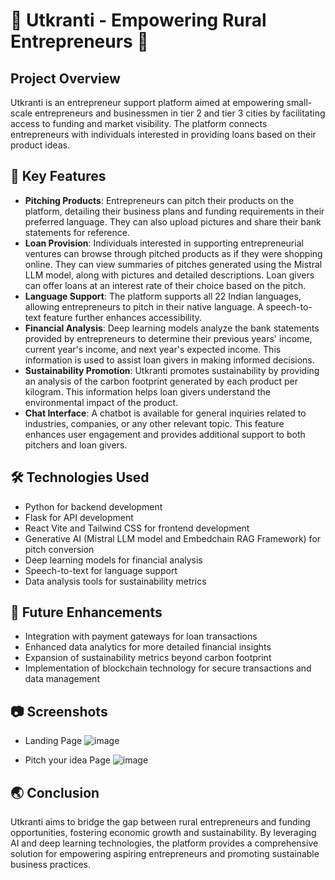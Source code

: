 # 🚀 Utkranti - Empowering Rural Entrepreneurs 🌱

## Project Overview
Utkranti is an entrepreneur support platform aimed at empowering small-scale entrepreneurs and businessmen in tier 2 and tier 3 cities by facilitating access to funding and market visibility. The platform connects entrepreneurs with individuals interested in providing loans based on their product ideas.

## 🌟 Key Features
- **Pitching Products**: Entrepreneurs can pitch their products on the platform, detailing their business plans and funding requirements in their preferred language. They can also upload pictures and share their bank statements for reference.
- **Loan Provision**: Individuals interested in supporting entrepreneurial ventures can browse through pitched products as if they were shopping online. They can view summaries of pitches generated using the Mistral LLM model, along with pictures and detailed descriptions. Loan givers can offer loans at an interest rate of their choice based on the pitch.
- **Language Support**: The platform supports all 22 Indian languages, allowing entrepreneurs to pitch in their native language. A speech-to-text feature further enhances accessibility.
- **Financial Analysis**: Deep learning models analyze the bank statements provided by entrepreneurs to determine their previous years' income, current year's income, and next year's expected income. This information is used to assist loan givers in making informed decisions.
- **Sustainability Promotion**: Utkranti promotes sustainability by providing an analysis of the carbon footprint generated by each product per kilogram. This information helps loan givers understand the environmental impact of the product.
- **Chat Interface**: A chatbot is available for general inquiries related to industries, companies, or any other relevant topic. This feature enhances user engagement and provides additional support to both pitchers and loan givers.

## 🛠️ Technologies Used
- Python for backend development
- Flask for API development
- React Vite and Tailwind CSS for frontend development
- Generative AI (Mistral LLM model and Embedchain RAG Framework) for pitch conversion
- Deep learning models for financial analysis
- Speech-to-text for language support
- Data analysis tools for sustainability metrics

## 🚀 Future Enhancements
- Integration with payment gateways for loan transactions
- Enhanced data analytics for more detailed financial insights
- Expansion of sustainability metrics beyond carbon footprint
- Implementation of blockchain technology for secure transactions and data management

## 📷 Screenshots
- Landing Page
![image](https://github.com/AnouskaJ/utkranti_vihaan007/assets/82711261/4ca60527-f95a-4621-9c4b-22aafef53b64)

- Pitch your idea Page
![image](https://github.com/AnouskaJ/utkranti_vihaan007/assets/82711261/31dbf422-d502-4dc5-9d68-8ce2d1303dc0)



## 🌏 Conclusion
Utkranti aims to bridge the gap between rural entrepreneurs and funding opportunities, fostering economic growth and sustainability. By leveraging AI and deep learning technologies, the platform provides a comprehensive solution for empowering aspiring entrepreneurs and promoting sustainable business practices.
